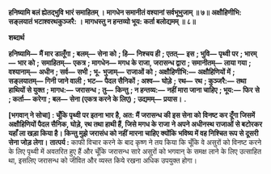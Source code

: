 **हनिष्यामि बलं ह्येतद्भुवि भारं समाहितम् ।** **मागधेन समानीतं वश्यानां सर्वभूभुजाम् ॥ ७॥** **अक्षौहिणीभि: सङ्लयातं भटाश्वरथकुञ्जरै: ।** **मागधस्तु न हन्तव्यो भूय: कर्ता बलोद्यमम् ॥ ८॥** 

**शब्दार्थ** 

**हनिष्यामि—** **मैं मार डालूँगा** **; बलम्—** **सेना को** **; हि—** **निश्चय ही** **; एतत्—** **इस** **; भुवि—** **पृथ्वी पर** **; भारम्—** **भार को** **;** **समाहितम्—** **एकत्र** **; मागधेन—** **मगध के राजा, जरासन्ध द्वारा** **; समानीतम्—** **लाया गया** **; वश्यानाम्—** **अधीन** **; सर्व—** **सभी** **; भू-** **भुजाम्—** **राजाओं को** **; अक्षौहिणीभि:—** **अक्षौहिणियों में** **; सङ्लयातम्—** **गिनी जाने वाली** **; भट—** **पैदल सैनिकों** **; अश्व—** **घोड़े** **;** **रथ—** **रथ** **; कुञ्जरै:—** **तथा हाथियों से युक्त** **; मागध:—** **जरासन्ध** **; तु—** **किन्तु** **; न हन्तव्य:—** **नहीं मारा जाना चाहिए** **; भूय:—** **फिर** **से** **; कर्ता—** **करेगा** **; बल—** **सेना (एकत्र करने के लिए)** **; उद्यमम्—** **प्रयास।** **.** 

**[भगवान् ने सोचा] : चूँकि पृथ्वी पर इतना भार है, अत: मैं जरासन्ध की इस सेना को** **विनष्ट कर दूँगा जिसमें अक्षौहिणियों पैदल सैनिक, घोड़े, रथ तथा हाथी हैं, जिसे मगध के राजा** **ने अपने अधीनस्थ राजाओं से बटोरकर यहाँ ला खड़ा किया है। किन्तु मुझे जरासंध को नहीं** **मारना चाहिए क्योंकि भविष्य में वह निश्चित रूप से दूसरी सेना जोड़ लेगा।** **तात्पर्य :** काफी विचार करने के बाद कृष्ण ने तय किया कि चूँकि वे असुरों को विनष्ट करने के लिए पृथ्वी में अवतरित हुए हैं और चूँकि जरासन्ध सारे असुरों को भगवान् के समक्ष लाने के लिए उत्साहित था, इसलिए जरासन्ध को जीवित और व्यस्त किये रखना अधिक उपयुक्त होगा।  